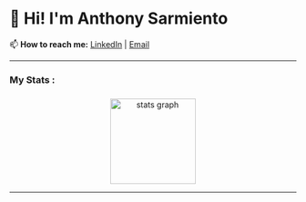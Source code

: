 # 👋 Hi! I'm Anthony Sarmiento 

 
📫 **How to reach me:** [LinkedIn](www.linkedin.com/in/anthony-sarmiento-055b79210) | [Email](mailto:anthonysarmiento044@gmail.com)

---

<h3 align="left">My Stats :</h3>

###

<div align="center">
  <img src="https://github-readme-stats.vercel.app/api?username=Haisar1&hide_title=false&hide_rank=false&show_icons=true&include_all_commits=true&count_private=true&disable_animations=false&theme=dark&locale=en&hide_border=false" height="150" alt="stats graph"  />

---
